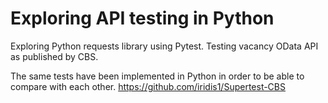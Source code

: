 # Exploring API testing in Python

Exploring Python requests library using Pytest.
Testing vacancy OData API as published by CBS.

The same tests have been implemented in Python in order to be able to compare with each other.
https://github.com/iridis1/Supertest-CBS

